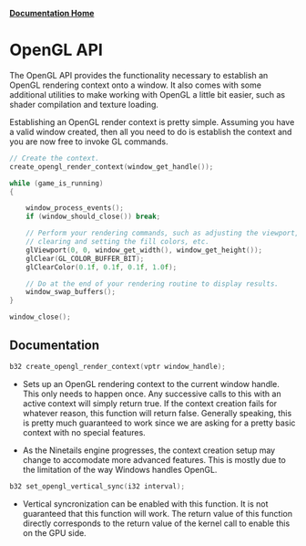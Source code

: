 **[Documentation Home](../README.md)**

# OpenGL API

The OpenGL API provides the functionality necessary to establish an OpenGL rendering
context onto a window. It also comes with some additional utilities to make working
with OpenGL a little bit easier, such as shader compilation and texture loading.

Establishing an OpenGL render context is pretty simple. Assuming you have a valid
window created, then all you need to do is establish the context and you are now
free to invoke GL commands.

```C
// Create the context.
create_opengl_render_context(window_get_handle());

while (game_is_running)
{

    window_process_events();
    if (window_should_close()) break;

    // Perform your rendering commands, such as adjusting the viewport,
    // clearing and setting the fill colors, etc.
    glViewport(0, 0, window_get_width(), window_get_height());
    glClear(GL_COLOR_BUFFER_BIT);
    glClearColor(0.1f, 0.1f, 0.1f, 1.0f);

    // Do at the end of your rendering routine to display results.
    window_swap_buffers();
}

window_close();
```


## Documentation

```C
b32 create_opengl_render_context(vptr window_handle);
```

-   Sets up an OpenGL rendering context to the current window handle. This only
    needs to happen once. Any successive calls to this with an active context will
    simply return true. If the context creation fails for whatever reason, this function
    will return false. Generally speaking, this is pretty much guaranteed to work since
    we are asking for a pretty basic context with no special features.

-   As the Ninetails engine progresses, the context creation setup may change to
    accomodate more advanced features. This is mostly due to the limitation of the
    way Windows handles OpenGL.

```C
b32 set_opengl_vertical_sync(i32 interval);
```

-   Vertical syncronization can be enabled with this function. It is not guaranteed
    that this function will work. The return value of this function directly corresponds
    to the return value of the kernel call to enable this on the GPU side.


